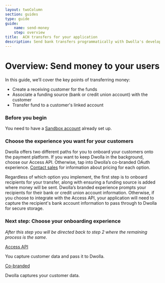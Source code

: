 ```yaml
---
layout: twoColumn
section: guides
type: guide
guide: 
    name: send-money
    step: overview
title:  ACH transfers for your application
description: Send bank transfers programmatically with Dwolla's developer API. 
---
```


# Overview: Send money to your users

In this guide, we’ll cover the key points of transferring money:


- Create a receiving customer for the funds
- Associate a funding source (bank or credit union account) with the customer 
- Transfer fund to a customer's linked account

### Before you begin

You need to have a [Sandbox account](/guides/sandbox-setup) already set up. 

### Choose the experience you want for your customers

Dwolla offers two different paths for you to onboard your customers onto the payment platform. If you want to keep Dwolla in the background, choose our Access API. Otherwise, tap into Dwolla’s co-branded OAuth experience. [Contact sales](https://www.dwolla.com/contact) for information about pricing for each option. 

Regardless of which option you implement, the first step is to onboard recipients for your transfer, along with ensuring a funding source is added where money will be sent. Dwolla’s branded experience prompts your recipients for their bank or credit union account information. Otherwise, if you choose to integrate with the Access API, your application will need to capture the recipient's bank account information to pass through to Dwolla for secure storage.

### Next step: Choose your onboarding experience

*After this step you will be directed back to step 2 where the remaining process is the same.*
<nav class="decision-nav">
    <div>
        <a href="01-white-label-onboarding.html">
            <div class="icon-decision-nav-white-label"></div>
            Access API
        </a>
        <p>You capture customer data and pass it to Dwolla.</p>
    </div>
    <div>
        <a href="01-direct-onboarding.html">
            <div class="icon-decision-nav-direct"></div>
            Co-branded
        </a>
        <p>Dwolla captures your customer data.</p>
    </div>
</nav>
